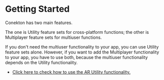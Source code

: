 # Getting Started

Conekton has two main features.

The one is Utility feature sets for cross-platform functions; the other is Multiplayer feature sets for multiuser functions.

If you don't need the multiuser functionality to your app, you can use Utility feature sets alone. However, if you want to add the Multiplayer functionality to your app, you have to use both, because the multiuser functionality depends on the Utility functionality.

- [Click here to check how to use the AR Utility functionality. ](./GettingStarted-ARUtility.md)